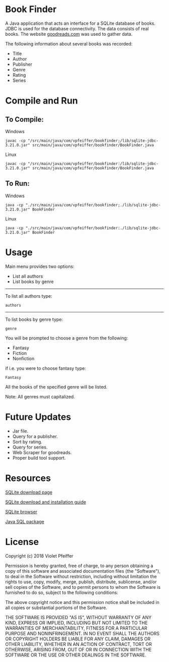 # Book Finder

A Java application that acts an interface for a SQLite database of books.
JDBC is used for the database connectivity. The data consists of real books.
The website [goodreads.com](https://www.goodreads.com/) was used to gather data.

The following information about several books was recorded:
* Title
* Author
* Publisher
* Genre
* Rating
* Series

# Compile and Run
## To Compile:

Windows
```
javac -cp "/src/main/java/com/vpfeiffer/bookfinder;/lib/sqlite-jdbc-3.21.0.jar" src/main/java/com/vpfeiffer/bookfinder/BookFinder.java
```

Linux
```
javac -cp "/src/main/java/com/vpfeiffer/bookfinder:/lib/sqlite-jdbc-3.21.0.jar" src/main/java/com/vpfeiffer/bookfinder/BookFinder.java
```
## To Run:
Windows
```
java -cp "./src/main/java/com/vpfeiffer/bookfinder;./lib/sqlite-jdbc-3.21.0.jar" BookFinder
```
Linux
```
java -cp "./src/main/java/com/vpfeiffer/bookfinder:./lib/sqlite-jdbc-3.21.0.jar" BookFinder
```
# Usage
Main menu provides two options:

* List all authors
* List books by genre

---
To list all authors type:
```
authors
```
---
To list books by genre type:
```
genre
```
You will be prompted to choose a genre from the following:
* Fantasy
* Fiction
* Nonfiction

if i.e. you were to choose fantasy type:
```
Fantasy
```
All the books of the specified genre will be listed. 

Note: All genres must capitalized.

# Future Updates

* Jar file.
* Query for a publisher.
* Sort by rating.
* Query for series.
* Web Scraper for goodreads.
* Proper build tool support.

# Resources

[SQLite download page](https://sqlite.org/download.html)

[SQLite download and installation guide](www.sqlitetutorial.net/download-install-sqlite/)

[SQLite browser](http://sqlitebrowser.org/)

[Java SQL package](https://docs.oracle.com/javase/8/docs/api/java/sql/package-summary.html)

# License
Copyright (c) 2018 Violet Pfeiffer

Permission is hereby granted, free of charge, to any person obtaining a copy
of this software and associated documentation files (the "Software"), to deal
in the Software without restriction, including without limitation the rights
to use, copy, modify, merge, publish, distribute, sublicense, and/or sell
copies of the Software, and to permit persons to whom the Software is
furnished to do so, subject to the following conditions:

The above copyright notice and this permission notice shall be included in all
copies or substantial portions of the Software.

THE SOFTWARE IS PROVIDED "AS IS", WITHOUT WARRANTY OF ANY KIND, EXPRESS OR
IMPLIED, INCLUDING BUT NOT LIMITED TO THE WARRANTIES OF MERCHANTABILITY,
FITNESS FOR A PARTICULAR PURPOSE AND NONINFRINGEMENT. IN NO EVENT SHALL THE
AUTHORS OR COPYRIGHT HOLDERS BE LIABLE FOR ANY CLAIM, DAMAGES OR OTHER
LIABILITY, WHETHER IN AN ACTION OF CONTRACT, TORT OR OTHERWISE, ARISING FROM,
OUT OF OR IN CONNECTION WITH THE SOFTWARE OR THE USE OR OTHER DEALINGS IN THE
SOFTWARE.
